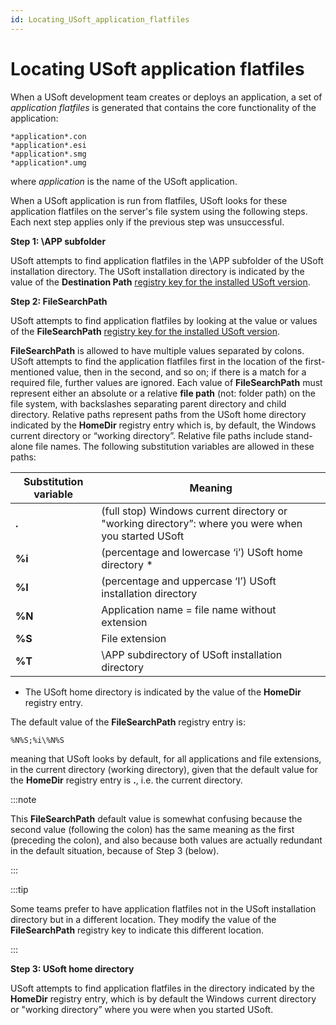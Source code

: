 ```yaml
---
id: Locating_USoft_application_flatfiles
---
```


# Locating USoft application flatfiles

When a USoft development team creates or deploys an application, a set of *application flatfiles* is generated that contains the core functionality of the application:

```
*application*.con
*application*.esi
*application*.smg
*application*.umg
```

where *application* is the name of the USoft application.

When a USoft application is run from flatfiles, USoft looks for these application flatfiles on the server's file system using the following steps. Each next step applies only if the previous step was unsuccessful.

**Step 1: \\APP subfolder**

USoft attempts to find application flatfiles in the \\APP subfolder of the USoft installation directory. The USoft installation directory is indicated by the value of the **Destination Path** [registry key for the installed USoft version](/docs/USoft_for_administrators/Understanding_USoft/USoft_registry_keys_on_Windows.md).

**Step 2: FileSearchPath**

USoft attempts to find application flatfiles by looking at the value or values of the **FileSearchPath** [registry key for the installed USoft version](/docs/USoft_for_administrators/Understanding_USoft/USoft_registry_keys_on_Windows.md).

**FileSearchPath** is allowed to have multiple values separated by colons. USoft attempts to find the application flatfiles first in the location of the first-mentioned value, then in the second, and so on; if there is a match for a required file, further values are ignored. Each value of **FileSearchPath** must represent either an absolute or a relative **file path** (not: folder path) on the file system, with backslashes separating parent directory and child directory. Relative paths represent paths from the USoft home directory indicated by the **HomeDir** registry entry which is, by default, the Windows current directory or “working directory”. Relative file paths include stand-alone file names. The following substitution variables are allowed in these paths:

|**Substitution variable**|**Meaning**|
|--------|--------|
|**.**   |(full stop) Windows current directory or "working directory”: where you were when you started USoft|
|**%i**  |(percentage and lowercase ‘i’) USoft home directory *|
|**%I**  |(percentage and uppercase ‘I’) USoft installation directory|
|**%N**  |Application name = file name without extension|
|**%S**  |File extension|
|**%T**  |\\APP subdirectory of USoft installation directory|



* The USoft home directory is indicated by the value of the **HomeDir** registry entry.

The default value of the **FileSearchPath** registry entry is:

```
%N%S;%i\%N%S
```

meaning that USoft looks by default, for all applications and file extensions, in the current directory (working directory), given that the default value for the **HomeDir** registry entry is **.**, i.e. the current directory.


:::note

This **FileSearchPath** default value is somewhat confusing because the second value (following the colon) has the same meaning as the first (preceding the colon), and also because both values are actually redundant in the default situation, because of Step 3 (below).

:::


:::tip

Some teams prefer to have application flatfiles not in the USoft installation directory but in a different location. They modify the value of the **FileSearchPath** registry key to indicate this different location.

:::

**Step 3: USoft home directory**

USoft attempts to find application flatfiles in the directory indicated by the **HomeDir** registry entry, which is by default the Windows current directory or "working directory” where you were when you started USoft.